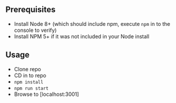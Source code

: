 ## Prerequisites
* Install Node 8+ (which should include npm, execute ```npm``` in to the console to verify)
* Install NPM 5+ if it was not included in your Node install

## Usage
* Clone repo
* CD in to repo
* ```npm install```
* ```npm run start```
* Browse to [localhost:3001]